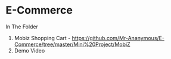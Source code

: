 # E-Commerce

In The Folder 

1. Mobiz Shopping Cart - https://github.com/Mr-Ananymous/E-Commerce/tree/master/Mini%20Project/MobiZ
2. Demo Video
